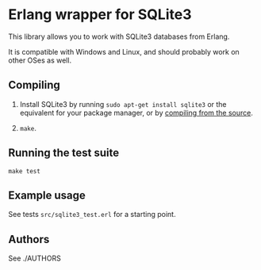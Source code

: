 # Erlang wrapper for SQLite3

This library allows you to work with SQLite3 databases from Erlang.

It is compatible with Windows and Linux, and should probably work on other OSes as well.

## Compiling

1. Install SQLite3 by running `sudo apt-get install sqlite3` or the equivalent for your package manager, or by [compiling from the source](http://source.online.free.fr/Linux_HowToCompileSQLite.html).

2. `make`.


## Running the test suite

`make test`

## Example usage

See tests `src/sqlite3_test.erl` for a starting point.

## Authors

See ./AUTHORS
